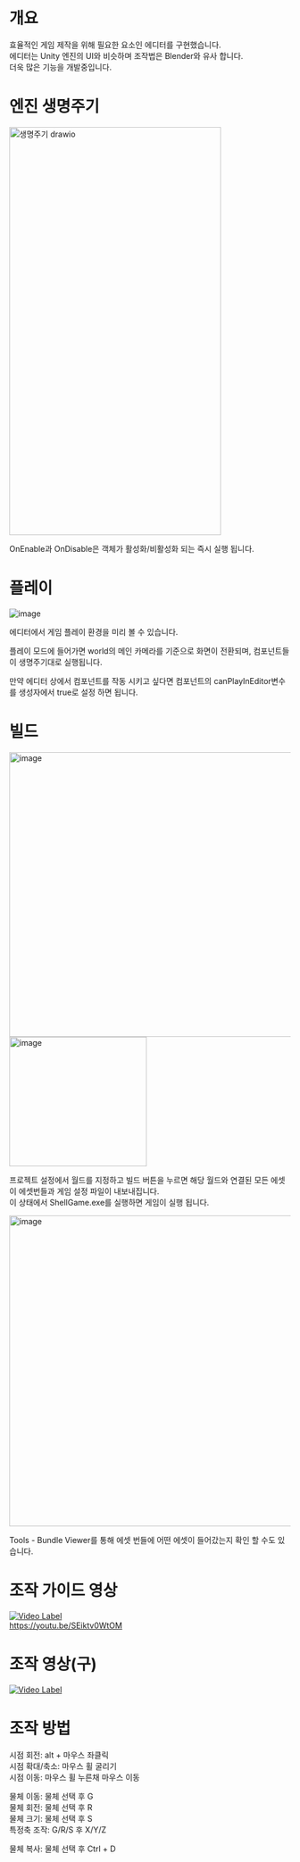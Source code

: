 # 개요
효율적인 게임 제작을 위해 필요한 요소인 에디터를 구현했습니다. </br>
에디터는 Unity 엔진의 UI와 비슷하며 조작법은 Blender와 유사 합니다. </br>
더욱 많은 기능을 개발중입니다.</br>

# 엔진 생명주기
<img width="379" height="731" alt="생명주기 drawio" src="https://github.com/user-attachments/assets/2a2561d9-069d-4fa8-99ad-73f7b842de66" />

OnEnable과 OnDisable은 객체가 활성화/비활성화 되는 즉시 실행 됩니다.

# 플레이
![image](https://github.com/user-attachments/assets/c5749b0d-bb95-4d84-b44f-2f0f1822f8bb)

에디터에서 게임 플레이 환경을 미리 볼 수 있습니다.

플레이 모드에 들어가면 world의 메인 카메라를 기준으로 화면이 전환되며, 컴포넌트들이 생명주기대로 실행됩니다.

만약 에디터 상에서 컴포넌트를 작동 시키고 싶다면 컴포넌트의 canPlayInEditor변수를 생성자에서 true로 설정 하면 됩니다.

# 빌드
<img width="513" height="510" alt="image" src="https://github.com/user-attachments/assets/bf391678-6d1c-4d5b-a6c0-c32c68974128" /></br>
<img width="246" height="232" alt="image" src="https://github.com/user-attachments/assets/748085fc-9f1e-4da0-bb29-cc60003d34a5" />

프로젝트 설정에서 월드를 지정하고 빌드 버튼을 누르면 해당 월드와 연결된 모든 에셋이 에셋번들과 게임 설정 파일이 내보내집니다.</br>
이 상태에서 ShellGame.exe를 실행하면 게임이 실행 됩니다.

<img width="802" height="557" alt="image" src="https://github.com/user-attachments/assets/fa80aa66-5bca-41d8-b641-6d743fd6d488" />

Tools - Bundle Viewer를 통해 에셋 번들에 어떤 에셋이 들어갔는지 확인 할 수도 있습니다.

# 조작 가이드 영상
[![Video Label](http://img.youtube.com/vi/SEiktv0WtOM/0.jpg)](https://youtu.be/SEiktv0WtOM)</br>
https://youtu.be/SEiktv0WtOM
# 조작 영상(구)
[![Video Label](http://img.youtube.com/vi/D48w8sa7JFQ/0.jpg)](https://youtu.be/D48w8sa7JFQ?si=d-AvSkDpJbcnExlB)

# 조작 방법
시점 회전: alt + 마우스 좌클릭</br>
시점 확대/축소: 마우스 휠 굴리기</br>
시점 이동: 마우스 휠 누른채 마우스 이동</br>

물체 이동: 물체 선택 후 G</br>
물체 회전: 물체 선택 후 R</br>
물체 크기: 물체 선택 후 S</br>
특정축 조작: G/R/S 후 X/Y/Z</br>

물체 복사: 물체 선택 후 Ctrl + D
